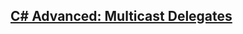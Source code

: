 
## [C# Advanced: Multicast Delegates](https://dev.to/moh_moh701/c-advanced-multicast-delegates-131j?bb=180937)
